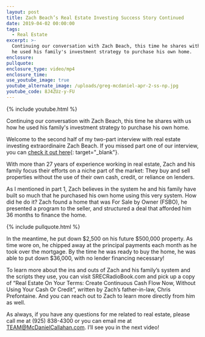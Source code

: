 ```yaml
---
layout: post
title: Zach Beach’s Real Estate Investing Success Story Continued
date: 2019-04-02 00:00:00
tags:
  - Real Estate
excerpt: >-
  Continuing our conversation with Zach Beach, this time he shares with us how
  he used his family's investment strategy to purchase his own home.
enclosure:
pullquote:
enclosure_type: video/mp4
enclosure_time:
use_youtube_image: true
youtube_alternate_image: /uploads/greg-mcdaniel-apr-2-ss-np.jpg
youtube_code: 8J4ZUz-y-FU
---
```


{% include youtube.html %}

Continuing our conversation with Zach Beach, this time he shares with us how he used his family's investment strategy to purchase his own home.

Welcome to the second half of my two-part interview with real estate investing extraordinaire Zach Beach. If you missed part one of our interview, you can [check it out here](https://mcdanielcallahanblog.com/zach-beachs-real-estate-investing-success-story.html){: target="_blank"}.

With more than 27 years of experience working in real estate, Zach and his family focus their efforts on a niche part of the market: They buy and sell properties without the use of their own cash, credit, or reliance on lenders.

As I mentioned in part 1, Zach believes in the system he and his family have built so much that he purchased his own home using this very system. How did he do it? Zach found a home that was For Sale by Owner (FSBO), he presented a program to the seller, and structured a deal that afforded him 36 months to finance the home.

{% include pullquote.html %}

In the meantime, he put down $2,500 on his future $500,000 property. As time wore on, he chipped away at the principal payments each month as he took over the mortgage. By the time he was ready to buy the home, he was able to put down $36,000, with no lender financing necessary!

To learn more about the ins and outs of Zach and his family’s system and the scripts they use, you can visit SRECRadioBook.com and pick up a copy of “Real Estate On Your Terms: Create Continuous Cash Flow Now, Without Using Your Cash Or Credit”, written by Zach’s father-in-law, Chris Prefontaine. And you can reach out to Zach to learn more directly from him as well.

As always, if you have any questions for me related to real estate, please call me at (925) 838-4300 or you can email me at [TEAM@McDanielCallahan.com](mailto:TEAM@McDanielCallahan.com). I’ll see you in the next video!